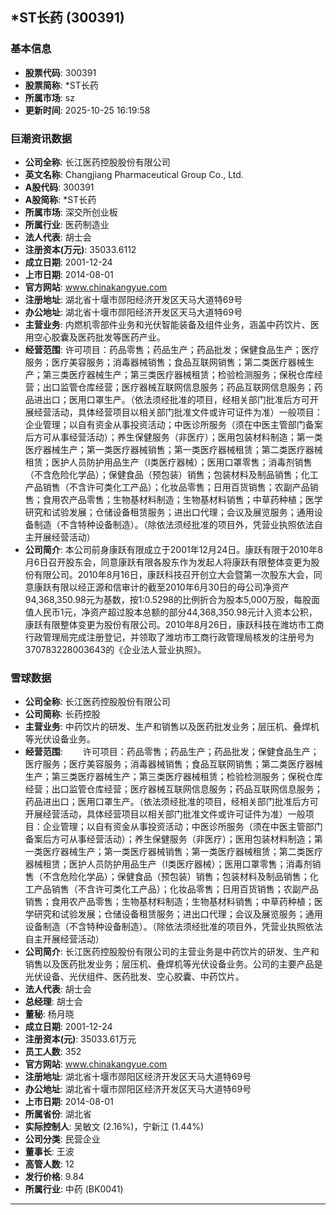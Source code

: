 ## *ST长药 (300391)

### 基本信息

- **股票代码**: 300391
- **股票简称**: *ST长药
- **所属市场**: sz
- **更新时间**: 2025-10-25 16:19:58

### 巨潮资讯数据

- **公司全称**: 长江医药控股股份有限公司
- **英文名称**: Changjiang Pharmaceutical Group Co., Ltd.
- **A股代码**: 300391
- **A股简称**: *ST长药
- **所属市场**: 深交所创业板
- **所属行业**: 医药制造业
- **法人代表**: 胡士会
- **注册资本(万元)**: 35033.6112
- **成立日期**: 2001-12-24
- **上市日期**: 2014-08-01
- **官方网站**: www.chinakangyue.com
- **注册地址**: 湖北省十堰市郧阳经济开发区天马大道特69号
- **办公地址**: 湖北省十堰市郧阳经济开发区天马大道特69号
- **主营业务**: 内燃机零部件业务和光伏智能装备及组件业务，涵盖中药饮片、医用空心胶囊及医药批发等医药产业。
- **经营范围**: 许可项目：药品零售；药品生产；药品批发；保健食品生产；医疗服务；医疗美容服务；消毒器械销售；食品互联网销售；第二类医疗器械生产；第三类医疗器械生产；第三类医疗器械租赁；检验检测服务；保税仓库经营；出口监管仓库经营；医疗器械互联网信息服务；药品互联网信息服务；药品进出口；医用口罩生产。（依法须经批准的项目，经相关部门批准后方可开展经营活动，具体经营项目以相关部门批准文件或许可证件为准）一般项目：企业管理；以自有资金从事投资活动；中医诊所服务（须在中医主管部门备案后方可从事经营活动）；养生保健服务（非医疗）；医用包装材料制造；第一类医疗器械生产；第一类医疗器械销售；第一类医疗器械租赁；第二类医疗器械租赁；医护人员防护用品生产（Ⅰ类医疗器械）；医用口罩零售；消毒剂销售（不含危险化学品）；保健食品（预包装）销售；包装材料及制品销售；化工产品销售（不含许可类化工产品）；化妆品零售；日用百货销售；农副产品销售；食用农产品零售；生物基材料制造；生物基材料销售；中草药种植；医学研究和试验发展；仓储设备租赁服务；进出口代理；会议及展览服务；通用设备制造（不含特种设备制造）。（除依法须经批准的项目外，凭营业执照依法自主开展经营活动）
- **公司简介**: 本公司前身康跃有限成立于2001年12月24日。康跃有限于2010年8月6日召开股东会，同意康跃有限各股东作为发起人将康跃有限整体变更为股份有限公司。2010年8月16日，康跃科技召开创立大会暨第一次股东大会，同意康跃有限以经正源和信审计的截至2010年6月30日的母公司净资产94,368,350.98元为基数，按1:0.5298的比例折合为股本5,000万股，每股面值人民币1元，净资产超过股本总额的部分44,368,350.98元计入资本公积，康跃有限整体变更为股份有限公司。2010年8月26日，康跃科技在潍坊市工商行政管理局完成注册登记，并领取了潍坊市工商行政管理局核发的注册号为370783228003643的《企业法人营业执照》。

### 雪球数据

- **公司全称**: 长江医药控股股份有限公司
- **公司简称**: 长药控股
- **主营业务**: 中药饮片的研发、生产和销售以及医药批发业务；层压机、叠焊机等光伏设备业务。
- **经营范围**: 　　许可项目：药品零售；药品生产；药品批发；保健食品生产；医疗服务；医疗美容服务；消毒器械销售；食品互联网销售；第二类医疗器械生产；第三类医疗器械生产；第三类医疗器械租赁；检验检测服务；保税仓库经营；出口监管仓库经营；医疗器械互联网信息服务；药品互联网信息服务；药品进出口；医用口罩生产。（依法须经批准的项目，经相关部门批准后方可开展经营活动，具体经营项目以相关部门批准文件或许可证件为准）一般项目：企业管理；以自有资金从事投资活动；中医诊所服务（须在中医主管部门备案后方可从事经营活动）；养生保健服务（非医疗）；医用包装材料制造；第一类医疗器械生产；第一类医疗器械销售；第一类医疗器械租赁；第二类医疗器械租赁；医护人员防护用品生产（Ⅰ类医疗器械）；医用口罩零售；消毒剂销售（不含危险化学品）；保健食品（预包装）销售；包装材料及制品销售；化工产品销售（不含许可类化工产品）；化妆品零售；日用百货销售；农副产品销售；食用农产品零售；生物基材料制造；生物基材料销售；中草药种植；医学研究和试验发展；仓储设备租赁服务；进出口代理；会议及展览服务；通用设备制造（不含特种设备制造）。（除依法须经批准的项目外，凭营业执照依法自主开展经营活动）
- **公司简介**: 长江医药控股股份有限公司的主营业务是中药饮片的研发、生产和销售以及医药批发业务；层压机、叠焊机等光伏设备业务。公司的主要产品是光伏设备、光伏组件、医药批发、空心胶囊、中药饮片。
- **法人代表**: 胡士会
- **总经理**: 胡士会
- **董秘**: 杨月晓
- **成立日期**: 2001-12-24
- **注册资本(元)**: 35033.61万元
- **员工人数**: 352
- **官方网站**: www.chinakangyue.com
- **注册地址**: 湖北省十堰市郧阳区经济开发区天马大道特69号
- **办公地址**: 湖北省十堰市郧阳区经济开发区天马大道特69号
- **上市日期**: 2014-08-01
- **所属省份**: 湖北省
- **实际控制人**: 吴敏文 (2.16%)，宁新江 (1.44%)
- **公司分类**: 民营企业
- **董事长**: 王波
- **高管人数**: 12
- **发行价格**: 9.84
- **所属行业**: 中药 (BK0041)

---
